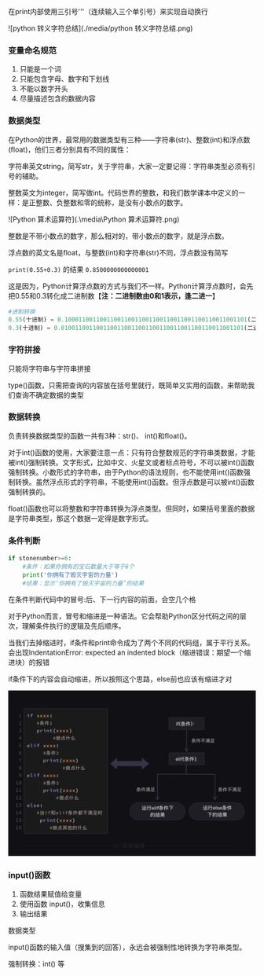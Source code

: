 在print内部使用三引号'''（连续输入三个单引号）来实现自动换行

![python 转义字符总结](./media/python 转义字符总结.png)

### 变量命名规范

1. 只能是一个词
2. 只能包含字母、数字和下划线
3. 不能以数字开头
4. 尽量描述包含的数据内容

### 数据类型

在Python的世界，最常用的数据类型有三种——字符串(str)、整数(int)和浮点数(float)，他们三者分别具有不同的属性：

字符串英文string，简写str，关于字符串，大家一定要记得：字符串类型必须有引号的辅助。

整数英文为integer，简写做int。代码世界的整数，和我们数学课本中定义的一样：是正整数、负整数和零的统称，是没有小数点的数字。

![Python 算术运算符](.\media\Python 算术运算符.png)

整数是不带小数点的数字，那么相对的，带小数点的数字，就是浮点数。

浮点数的英文名是float，与整数(int)和字符串(str)不同，浮点数没有简写

`print(0.55+0.3)` 的结果 `0.8500000000000001` 

这是因为，Python计算浮点数的方式与我们不一样。Python计算浮点数时，会先把0.55和0.3转化成二进制数【**注：二进制数由0和1表示，逢二进一**】

```python
#进制转换
0.55(十进制) = 0.1000110011001100110011001100110011001100110011001101(二进制)
0.3(十进制) = 0.0100110011001100110011001100110011001100110011001101(二进制)
```

### 字符拼接

只能将字符串与字符串拼接

type()函数，只需把查询的内容放在括号里就行，既简单又实用的函数，来帮助我们查询不确定数据的类型

### 数据转换

负责转换数据类型的函数一共有3种：str()、 int()和float()。

对于int()函数的使用，大家要注意一点：只有符合整数规范的字符串类数据，才能被int()强制转换。文字形式，比如中文、火星文或者标点符号，不可以被int()函数强制转换。小数形式的字符串，由于Python的语法规则，也不能使用int()函数强制转换。虽然浮点形式的字符串，不能使用int()函数。但浮点数是可以被int()函数强制转换的。

float()函数也可以将整数和字符串转换为浮点类型。但同时，如果括号里面的数据是字符串类型，那这个数据一定得是数字形式。

### 条件判断

```python
if stonenumber>=6:
    #条件：如果你拥有的宝石数量大于等于6个
    print('你拥有了毁灭宇宙的力量')
    #结果：显示‘你拥有了毁灭宇宙的力量’的结果
```

在条件判断代码中的冒号:后、下一行内容的前面，会空几个格

对于Python而言，冒号和缩进是一种语法。它会帮助Python区分代码之间的层次，理解条件执行的逻辑及先后顺序。

当我们去掉缩进时，if条件和print命令成为了两个不同的代码组，属于平行关系。会出现IndentationError: expected an indented block（缩进错误：期望一个缩进块）的报错

if条件下的内容会自动缩进，所以按照这个思路，else前也应该有缩进才对

![if-elif-else](.\media\if-elif-else.png)

### input()函数

1. 函数结果赋值给变量
2. 使用函数 input()，收集信息
3. 输出结果

数据类型

input()函数的输入值（搜集到的回答），永远会被强制性地转换为字符串类型。

强制转换：int() 等